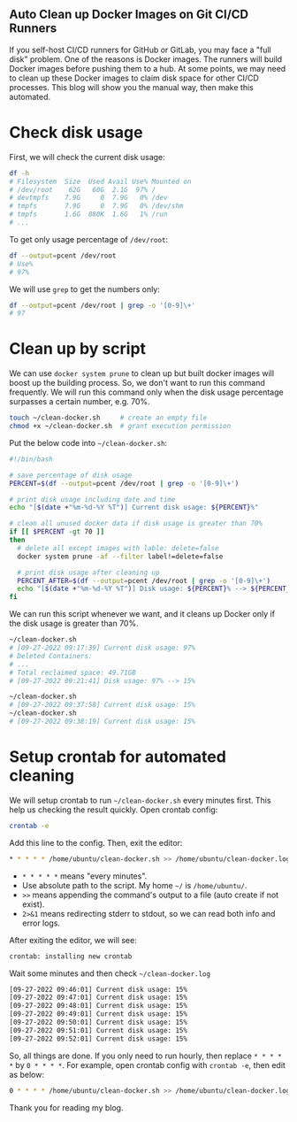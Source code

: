 ## Auto Clean up Docker Images on Git CI/CD Runners

If you self-host CI/CD runners for GitHub or GitLab, you may face a "full disk" problem. One of the reasons is Docker images. The runners will build Docker images before pushing them to a hub. At some points, we may need to clean up these Docker images to claim disk space for other CI/CD processes. This blog will show you the manual way, then make this automated.

# Check disk usage

First, we will check the current disk usage:

```bash
df -h
# Filesystem  Size  Used Avail Use% Mounted on
# /dev/root    62G   60G  2.1G  97% /
# devtmpfs    7.9G     0  7.9G   0% /dev
# tmpfs       7.9G     0  7.9G   0% /dev/shm
# tmpfs       1.6G  880K  1.6G   1% /run
# ...
```

To get only usage percentage of `/dev/root`:

```bash
df --output=pcent /dev/root
# Use%
# 97%
```

We will use `grep` to get the numbers only:

```bash
df --output=pcent /dev/root | grep -o '[0-9]\+'
# 97
```

# Clean up by script

We can use `docker system prune` to clean up but built docker images will boost up the building process. So, we don't want to run this command frequently. We will run this command only when the disk usage percentage surpasses a certain number, e.g. 70%.

```bash
touch ~/clean-docker.sh     # create an empty file
chmod +x ~/clean-docker.sh  # grant execution permission
```

Put the below code into `~/clean-docker.sh`:

```bash
#!/bin/bash

# save percentage of disk usage
PERCENT=$(df --output=pcent /dev/root | grep -o '[0-9]\+')

# print disk usage including date and time
echo "[$(date +"%m-%d-%Y %T")] Current disk usage: ${PERCENT}%"

# clean all unused docker data if disk usage is greater than 70%
if [[ $PERCENT -gt 70 ]]
then
  # delete all except images with lable: delete=false
  docker system prune -af --filter label!=delete=false

  # print disk usage after cleaning up
  PERCENT_AFTER=$(df --output=pcent /dev/root | grep -o '[0-9]\+')
  echo "[$(date +"%m-%d-%Y %T")] Disk usage: ${PERCENT}% --> ${PERCENT_AFTER}%"
fi
```

We can run this script whenever we want, and it cleans up Docker only if the disk usage is greater than 70%.

```bash
~/clean-docker.sh
# [09-27-2022 09:17:39] Current disk usage: 97%
# Deleted Containers:
# ...
# Total reclaimed space: 49.71GB
# [09-27-2022 09:21:41] Disk usage: 97% --> 15%

~/clean-docker.sh
# [09-27-2022 09:37:58] Current disk usage: 15%
~/clean-docker.sh
# [09-27-2022 09:38:19] Current disk usage: 15%
```

# Setup crontab for automated cleaning

We will setup crontab to run `~/clean-docker.sh` every minutes first. This help us checking the result quickly. Open crontab config:

```bash
crontab -e
```

Add this line to the config. Then, exit the editor:

```bash
* * * * * /home/ubuntu/clean-docker.sh >> /home/ubuntu/clean-docker.log 2>&1
```

+ `* * * * *` means "every minutes".
+ Use absolute path to the script. My home `~/` is `/home/ubuntu/`.
+ `>>` means appending the command's output to a file (auto create if not exist).
+ `2>&1` means redirecting stderr to stdout, so we can read both info and error logs.

After exiting the editor, we will see:

```bash
crontab: installing new crontab
```

Wait some minutes and then check `~/clean-docker.log`

```bash
[09-27-2022 09:46:01] Current disk usage: 15%
[09-27-2022 09:47:01] Current disk usage: 15%
[09-27-2022 09:48:01] Current disk usage: 15%
[09-27-2022 09:49:01] Current disk usage: 15%
[09-27-2022 09:50:01] Current disk usage: 15%
[09-27-2022 09:51:01] Current disk usage: 15%
[09-27-2022 09:52:01] Current disk usage: 15%
```

So, all things are done. If you only need to run hourly, then replace `* * * * *` by `0 * * * *`. For example, open crontab config with `crontab -e`, then edit as below:

```bash
0 * * * * /home/ubuntu/clean-docker.sh >> /home/ubuntu/clean-docker.log 2>&1
```

Thank you for reading my blog.



